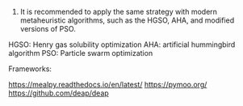 1. It is recommended to apply the same strategy with modern metaheuristic algorithms, such as the HGSO, AHA, and modified versions of PSO. 

HGSO: Henry gas solubility optimization
AHA: artificial hummingbird algorithm
PSO: Particle swarm optimization

Frameworks:

https://mealpy.readthedocs.io/en/latest/
https://pymoo.org/
https://github.com/deap/deap
